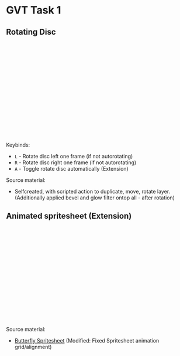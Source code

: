 # GVT Task 1

## Rotating Disc

<style>
    .spiral {
      display: inline-block;
      width: 256px;
      height: 256px;
    }
    .spiral_auto {
      animation: moveSpiralX 0.4s steps(12) infinite;
    }
    @keyframes moveSpiralX {
      from{background-position-x:0px;}
      to{background-position-x:-3072px;}
    }
</style>

<script>
// As requested in task load image indirectly, via javascript
function loadImage(id, filename)
{
    var imageObj = new Image();
    imageObj.onload = function()
    {
        var img = document.getElementById(id);
        img.setAttribute("style", "background-image: url(" + filename + ");");
    };
    imageObj.src = filename;
}

// Load image once window loaded
window.onload = function() { loadImage('spiral1', 'spiral.png'); };

// Handle autorotate (Extension)
var _stateAutoRotate = false;
function toggleSpiralAutoRotate()
{
  var autoRotate = !_stateAutoRotate;
  var rotateClass = "spiral_auto";
  
  var img = document.getElementById("spiral1");
  img.style.removeProperty("background-position-x"); // Reset frame-based animation
  
  // add/remove css class for autorotation
  if (autoRotate)
  {
    img.classList.add(rotateClass);
  }
  else
  {
    if (img.classList.contains(rotateClass))
    {
        img.classList.remove(rotateClass);
    }
  }
 
  _stateAutoRotate = autoRotate;
}

// Handle frame based animation
var _animationFrame = 0;
function spiralAnimate(frameDelta)
{
    if (!_stateAutoRotate)
    {
        _animationFrame += frameDelta;

        // this potentially supports angle based rotation, with more then one frame delta too
        while (_animationFrame < 0)
        {
            _animationFrame += 12;
        }

        while (_animationFrame >= 12)
        {
            _animationFrame -= 12;
        }

        var xPos = _animationFrame * -256;

        // Frame wise animation by moving offset
        var img = document.getElementById("spiral1");
        img.style.setProperty("background-position-x", xPos + "px");
    }
}

// Key handler
window.onkeydown = function(evt)
{
    var key = evt.which ? evt.which : evt.keyCode;
    var c = String.fromCharCode(key);
    
    if (c == 'A')
    {
        toggleSpiralAutoRotate();
    }
    else if(c == 'R')
    {
        spiralAnimate(1);
    }
    else if(c == 'L')
    {
        spiralAnimate(-1);
    }
};

</script>

<div id="spiral1" class="spiral"></div>

Keybinds:
* `L` - Rotate disc left one frame (if not autorotating)
* `R` - Rotate disc right one frame (if not autorotating)
* `A` - Toggle rotate disc automatically (Extension)

Source material:
* Selfcreated, with scripted action to duplicate, move, rotate layer. (Additionally applied bevel and glow filter ontop all - after rotation)

## Animated spritesheet (Extension)
<style>
    .butterfly {
      display: inline-block;
      width: 256px;
      height: 256px;
      background-image : url(butterfly.png);
      animation: moveButterflyX 0.25s steps(4) infinite,
                 moveButterflyY 1s steps(4) infinite;
    }
    @keyframes moveButterflyX {
      from{background-position-x:0px;}
      to{background-position-x:-1024px;}
    }
    @keyframes moveButterflyY {
      from{background-position-y:0px;}
      to{background-position-y:-1024px;}
    }
</style>

<div class="butterfly"></div>

Source material:
* [Butterfly Spritesheet](https://opengameart.org/content/butterfly-animation) (Modified: Fixed Spritesheet animation grid/alignment)
